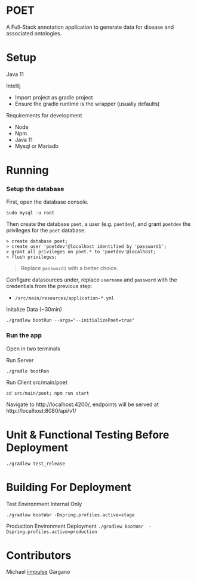 # POET
A Full-Stack annotation application to generate data for disease and associated ontologies.

# Setup

Java 11

Intellij

- Import project as gradle project
- Ensure the gradle runtime is the wrapper (usually defaults)

Requirements for development
- Node
- Npm
- Java 11
- Mysql or Mariadb

# Running

### Setup the database

First, open the database console.

```shell
sudo mysql -u root
```

Then create the database `poet`, a user (e.g. `poetdev`), and grant `poetdev` the privileges for the `poet` database.
```
> create database poet;
> create user 'poetdev'@localhost identified by 'password1';
> grant all privileges on poet.* to 'poetdev'@localhost;
> flush privileges;
```
> Replace `password1` with a better choice.

Configure datasources under, replace `username` and `password` with the credentials from the previous step:
-   ``/src/main/resources/application-*.yml``

Initalize Data (~30min)

`
./gradlew bootRun --args="--initializePoet=true"
`
### Run the app

Open in two terminals

Run Server

`
./gradle bootRun
`

Run Client src/main/poet

`
cd src/main/poet;
npm run start
`

Navigate to http://localhost:4200/, endpoints will be served at http://localhost:8080/api/v1/


# Unit & Functional Testing Before Deployment

`
    ./gradlew test_release
`

# Building For Deployment
Test Environment Internal Only

`
    ./gradlew bootWar -Dspring.profiles.active=stage
`

Production Environment Deployment
`
    ./gradlew bootWar  -Dspring.profiles.active=production
`


# Contributors

Michael [iimpulse](https://github.com/iimpulse) Gargano
